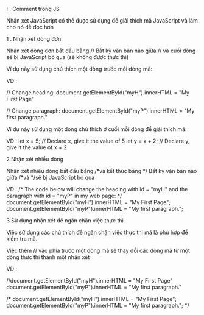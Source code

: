 I . Comment trong JS

Nhận xét JavaScript có thể được sử dụng để giải thích mã JavaScript và làm cho nó dễ đọc hơn

1 . Nhận xét dòng đơn

Nhận xét dòng đơn bắt đầu bằng //
Bất kỳ văn bản nào giữa // và cuối dòng sẽ bị JavaScript bỏ qua (sẽ không được thực thi)

Ví dụ này sử dụng chú thích một dòng trước mỗi dòng mã:

VD : 

// Change heading:
document.getElementById("myH").innerHTML = "My First Page"

// Change paragraph:
document.getElementById("myP").innerHTML = "My first paragraph."

Ví dụ này sử dụng một dòng chú thích ở cuối mỗi dòng để giải thích mã:

VD : 
let x = 5;      // Declare x, give it the value of 5
let y = x + 2;  // Declare y, give it the value of x + 2

2 Nhận xét nhiều dòng

Nhận xét nhiều dòng bắt đầu bằng /*và kết thúc bằng */
Bất kỳ văn bản nào giữa /*và */sẽ bị JavaScript bỏ qua

VD : 
/*
The code below will change
the heading with id = "myH"
and the paragraph with id = "myP"
in my web page:
*/
document.getElementById("myH").innerHTML = "My First Page";
document.getElementById("myP").innerHTML = "My first paragraph.";

3 Sử dụng nhận xét để ngăn chặn việc thực thi

Việc sử dụng các chú thích để ngăn chặn việc thực thi mã là phù hợp để kiểm tra mã.

Việc thêm // vào phía trước một dòng mã sẽ thay đổi các dòng mã từ một dòng thực thi thành một nhận xét

VD : 

//document.getElementById("myH").innerHTML = "My First Page"
document.getElementById("myP").innerHTML = "My first paragraph."

/*
document.getElementById("myH").innerHTML = "My First Page";
document.getElementById("myP").innerHTML = "My first paragraph.";
*/

